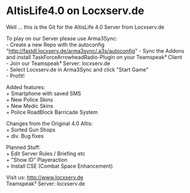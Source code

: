 # AltisLife4.0 on Locxserv.de  

Well ... this is the Git for the AltisLife 4.0 Server from Locxserv.de  

To play on our Server please use Arma3Sync:   
	- Create a new Repo with the autoconfig "http://fastdl.locxserv.de/arma3sync/.a3s/autoconfig" 
	- Sync the Addons and install TaskForceArrowheadRadio-Plugin on your Teamspeak³ Client  
	- Join our Teamspeak³ Server: locxserv.de  
	- Select Locxserv.de in Arma3Sync and click "Start Game"  
	- Profit!   

Added features:   
	+ Smartphone with saved SMS  
	+ New Police Skins   
	+ New Medic Skins   
	+ Police RoadBlock Barricade System  

Changes from the Original 4.0 Altis:  
	+ Sorted Gun Shops  
	+ div. Bug fixes  
  
  
Planned Stuff:  
	+ Edit Server Rules / Briefing etc  
	+ "Show ID" Playeraction  
	+ Install CSE (Combat Space Enhancement)  
   
Visit us:           http://www.locxserv.de  
Teamspeak³ Server:  locxserv.de    

